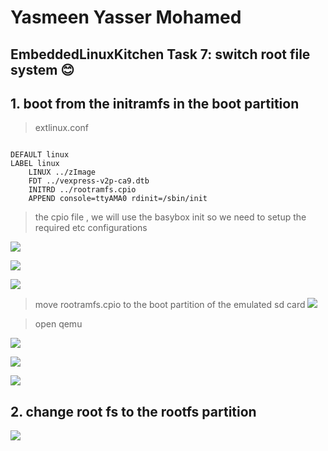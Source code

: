 # Yasmeen Yasser Mohamed
## EmbeddedLinuxKitchen Task 7: switch root file system 😊


## 1. boot from the initramfs in the boot partition 

> extlinux.conf


``` 

DEFAULT linux
LABEL linux
    LINUX ../zImage
    FDT ../vexpress-v2p-ca9.dtb
    INITRD ../rootramfs.cpio
    APPEND console=ttyAMA0 rdinit=/sbin/init

```
>the cpio file  , we will use the basybox init so we need to setup the required etc configurations


![](1.png "")

![](2.png "")

![](3.png "")

> move rootramfs.cpio to the boot partition of the emulated sd card 
![](8.png "")

>open qemu 

![](4.png "")

![](5.png "")

![](6.png "")

## 2. change root fs to the rootfs partition 

![](7.png "")


